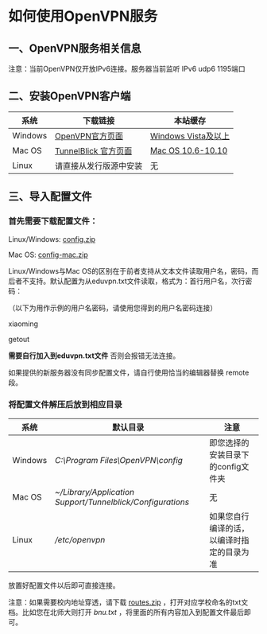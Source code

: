 # 如何使用OpenVPN服务

## 一、OpenVPN服务相关信息

注意：当前OpenVPN仅开放IPv6连接。服务器当前监听 IPv6 udp6 1195端口

## 二、安装OpenVPN客户端
系统 | 下载链接 | 本站缓存
--- | --- | ---
Windows | [OpenVPN官方页面](http://openvpn.net/index.php/open-source/downloads.html) | [Windows Vista及以上](https://files.eduvpn.net/openvpn-install-2.4.3-I601.exe)
Mac OS | [TunnelBlick 官方页面](http://sourceforge.net/projects/tunnelblick/) | [Mac OS 10.6-10.10](https://files.eduvpn.net/Tunnelblick_3.7.1b_build_4813.dmg)
Linux | 请直接从发行版源中安装 | 无

## 三、导入配置文件

### 首先需要下载配置文件：

Linux/Windows: [config.zip](https://files.eduvpn.net/config.zip)

Mac OS: [config-mac.zip](https://files.eduvpn.net/config-mac.zip)

Linux/Windows与Mac OS的区别在于前者支持从文本文件读取用户名，密码，而后者不支持。默认配置为从eduvpn.txt文件读取，格式为：首行用户名，次行密码：

（以下为用作示例的用户名密码，请使用您得到的用户名密码连接）

  xiaoming

  getout

**需要自行加入到eduvpn.txt文件** 否则会报错无法连接。

如果提供的新服务器没有同步配置文件，请自行使用恰当的编辑器替换 remote 段。

### 将配置文件解压后放到相应目录

系统 | 默认目录 | 注意
--- | --- | ---
Windows | *C:\Program Files\OpenVPN\config* | 即您选择的安装目录下的config文件夹
Mac OS | *~/Library/Application Support/Tunnelblick/Configurations* | 无
Linux | */etc/openvpn* | 如果您自行编译的话，以编译时指定的目录为准

放置好配置文件以后即可直接连接。

注意：如果需要校内地址穿透，请下载 [routes.zip](https://files.eduvpn.net/route.zip) ，打开对应学校命名的txt文档。比如您在北师大则打开 *bnu.txt* ，将里面的所有内容加入到配置文件最后即可。

